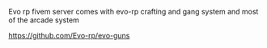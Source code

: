 Evo rp fivem server comes with evo-rp crafting and gang system and most of the arcade system

https://github.com/Evo-rp/evo-guns
